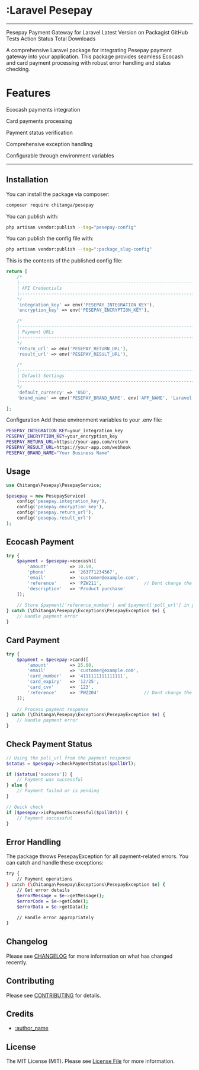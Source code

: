 # :Laravel Pesepay

<!-- [![Latest Version on Packagist](https://img.shields.io/packagist/v/:vendor_slug/:package_slug.svg?style=flat-square)](https://packagist.org/packages/:vendor_slug/:package_slug)
[![GitHub Tests Action Status](https://img.shields.io/github/actions/workflow/status/:vendor_slug/:package_slug/run-tests.yml?branch=main&label=tests&style=flat-square)](https://github.com/:vendor_slug/:package_slug/actions?query=workflow%3Arun-tests+branch%3Amain)
[![GitHub Code Style Action Status](https://img.shields.io/github/actions/workflow/status/:vendor_slug/:package_slug/fix-php-code-style-issues.yml?branch=main&label=code%20style&style=flat-square)](https://github.com/:vendor_slug/:package_slug/actions?query=workflow%3A"Fix+PHP+code+style+issues"+branch%3Amain)
[![Total Downloads](https://img.shields.io/packagist/dt/:vendor_slug/:package_slug.svg?style=flat-square)](https://packagist.org/packages/:vendor_slug/:package_slug) -->
<!--delete-->
---
Pesepay Payment Gateway for Laravel
Latest Version on Packagist
GitHub Tests Action Status
Total Downloads

A comprehensive Laravel package for integrating Pesepay payment gateway into your application. This package provides seamless Ecocash and card payment processing with robust error handling and status checking.

# Features
Ecocash payments integration

Card payments processing

Payment status verification

Comprehensive exception handling

Configurable through environment variables


---
<!--/delete-->
<!-- This is where your description should go. Limit it to a paragraph or two. Consider adding a small example. -->

## Installation

You can install the package via composer:

```bash
composer require chitanga/pesepay
```

You can publish with:

```bash
php artisan vendor:publish --tag="pesepay-config"
```

You can publish the config file with:

```bash
php artisan vendor:publish --tag=":package_slug-config"
```

This is the contents of the published config file:

```php
return [
    /*
    |--------------------------------------------------------------------------
    | API Credentials
    |--------------------------------------------------------------------------
    */
    'integration_key' => env('PESEPAY_INTEGRATION_KEY'),
    'encryption_key' => env('PESEPAY_ENCRYPTION_KEY'),

    /*
    |--------------------------------------------------------------------------
    | Payment URLs
    |--------------------------------------------------------------------------
    */
    'return_url' => env('PESEPAY_RETURN_URL'),
    'result_url' => env('PESEPAY_RESULT_URL'),

    /*
    |--------------------------------------------------------------------------
    | Default Settings
    |--------------------------------------------------------------------------
    */
    'default_currency' => 'USD',
    'brand_name' => env('PESEPAY_BRAND_NAME', env('APP_NAME', 'Laravel')),

];
```

Configuration
Add these environment variables to your .env file:

```bash
PESEPAY_INTEGRATION_KEY=your_integration_key
PESEPAY_ENCRYPTION_KEY=your_encryption_key
PESEPAY_RETURN_URL=https://your-app.com/return
PESEPAY_RESULT_URL=https://your-app.com/webhook
PESEPAY_BRAND_NAME="Your Business Name"
```

## Usage

```php
use Chitanga\Pesepay\PesepayService;

$pesepay = new PesepayService(
    config('pesepay.integration_key'),
    config('pesepay.encryption_key'),
    config('pesepay.return_url'),
    config('pesepay.result_url')
);
```
## Ecocash Payment

```php
try {
    $payment = $pesepay->ecocash([
        'amount'        => 10.50,
        'phone'         => '263771234567',
        'email'         => 'customer@example.com',
        'reference'     => 'PZW211',                // Dont change the reference code 
        'description'   => 'Product purchase'
    ]);
    
    // Store $payment['reference_number'] and $payment['poll_url'] in your database
} catch (\Chitanga\Pesepay\Exceptions\PesepayException $e) {
    // Handle payment error
}
```

## Card Payment

```php
try {
    $payment = $pesepay->card([
        'amount'        => 25.00,
        'email'         => 'customer@example.com',
        'card_number'   => '4111111111111111',
        'card_expiry'   => '12/25',
        'card_cvv'      => '123',
        'reference'     => 'PWZ204'                 // Dont change the reference code 
    ]);
    
    // Process payment response
} catch (\Chitanga\Pesepay\Exceptions\PesepayException $e) {
    // Handle payment error
}
```

## Check Payment Status

```php
// Using the poll_url from the payment response
$status = $pesepay->checkPaymentStatus($pollUrl);

if ($status['success']) {
    // Payment was successful
} else {
    // Payment failed or is pending
}

// Quick check
if ($pesepay->isPaymentSuccessful($pollUrl)) {
    // Payment successful
}
```
## Error Handling

The package throws PesepayException for all payment-related errors. You can catch and handle these exceptions:

```bash
try {
    // Payment operations
} catch (\Chitanga\Pesepay\Exceptions\PesepayException $e) {
    // Get error details
    $errorMessage = $e->getMessage();
    $errorCode = $e->getCode();
    $errorData = $e->getData();
    
    // Handle error appropriately
}
```

## Changelog

Please see [CHANGELOG](CHANGELOG.md) for more information on what has changed recently.

## Contributing

Please see [CONTRIBUTING](CONTRIBUTING.md) for details.

## Credits

- [:author_name](https://github.com/TafadzwaLawrence)

## License

The MIT License (MIT). Please see [License File](LICENSE.md) for more information.
